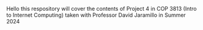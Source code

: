 Hello this respository will cover the contents of Project 4 in COP 3813 (Intro to Internet Computing) taken with Professor David Jaramillo in Summer 2024
